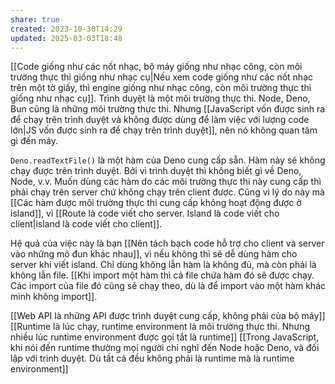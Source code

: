 ```yaml
---
share: true
created: 2023-10-30T14:29
updated: 2025-03-03T18:48
---
```

[[Code giống như các nốt nhạc, bộ máy giống như nhạc công, còn môi trường thực thi giống như nhạc cụ|Nếu xem code giống như các nốt nhạc trên một tờ giấy, thì engine giống như nhạc công, còn môi trường thực thi giống như nhạc cụ]]. Trình duyệt là một môi trường thực thi. Node, Deno, Bun cũng là những môi trường thực thi. Nhưng [[JavaScript vốn được sinh ra để chạy trên trình duyệt và không được dùng để làm việc với lượng code lớn|JS vốn được sinh ra để chạy trên trình duyệt]], nên nó không quan tâm gì đến máy.

`Deno.readTextFile()` là một hàm của Deno cung cấp sẵn. Hàm này sẽ không chạy được trên trình duyệt. Bởi vì trình duyệt thì không biết gì về Deno, Node, v.v. Muốn dùng các hàm do các môi trường thực thi này cung cấp thì phải chạy trên server chứ không chạy trên client được. Cũng vì lý do này mà [[Các hàm được môi trường thực thi cung cấp không hoạt động được ở island]], vì [[Route là code viết cho server. Island là code viết cho client|island là code viết cho client]].

Hệ quả của việc này là bạn [[Nên tách bạch code hỗ trợ cho client và server vào những mô đun khác nhau]], vì nếu không thì sẽ dễ dùng hàm cho server khi viết island. Chỉ dùng không lẫn hàm là không đủ, mà còn phải là không lẫn file. [[Khi import một hàm thì cả file chứa hàm đó sẽ được chạy. Các import của file đó cũng sẽ chạy theo, dù là để import vào một hàm khác mình không import]]. 

[[Web API là những API được trình duyệt cung cấp, không phải của bộ máy]]
[[Runtime là lúc chạy, runtime environment là môi trường thực thi. Nhưng nhiều lúc runtime environment được gọi tắt là runtime]]
[[Trong JavaScript, khi nói đến runtime thường mọi người chỉ nghĩ đến Node hoặc Deno, và đối lập với trình duyệt. Dù tất cả đều không phải là runtime mà là runtime environment]]